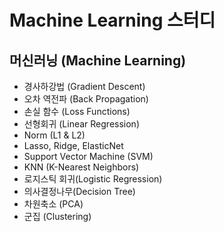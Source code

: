 # Machine Learning 스터디

## 머신러닝 (Machine Learning)
- 경사하강법 (Gradient Descent)
- 오차 역전파 (Back Propagation)
- 손실 함수 (Loss Functions)
- 선형회귀 (Linear Regression)
- Norm (L1 & L2)
- Lasso, Ridge, ElasticNet
- Support Vector Machine (SVM)
- KNN (K-Nearest Neighbors)
- 로지스틱 회귀(Logistic Regression)
- 의사결정나무(Decision Tree)
- 차원축소 (PCA)
- 군집 (Clustering)
